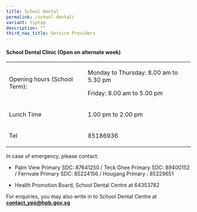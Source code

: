 ```yaml
---
title: School Dental
permalink: /school-dental/
variant: tiptap
description: ""
third_nav_title: Service Providers
---
```

<h4><strong>School Dental Clinic (Open on alternate week)</strong></h4>
<table style="minWidth: 50px">
<colgroup>
<col>
<col>
</colgroup>
<tbody>
<tr>
<td rowspan="1" colspan="1">
<p>Opening hours (School Term):</p>
</td>
<td rowspan="1" colspan="1">
<p>Monday to Thursday: 8.00 am to 5.30 pm</p>
<p>Friday: 8.00 am to 5.00 pm</p>
</td>
</tr>
<tr>
<td rowspan="1" colspan="1">
<p>Lunch Time</p>
</td>
<td rowspan="1" colspan="1">
<p>1.00 pm to 2.00 pm</p>
<p></p>
</td>
</tr>
<tr>
<td rowspan="1" colspan="1">
<p>Tel</p>
</td>
<td rowspan="1" colspan="1">
<p>85186936
<br>
</p>
</td>
</tr>
</tbody>
</table>
<p></p>
<p>In case of emergency, please contact:</p>
<ul data-tight="true" class="tight">
<li>
<p>Palm View Primary SDC: 87641250 / Teck Ghee Primary SDC: 89400152 / Fernvale
Primary SDC: 85224156 / Hougang Primary : 85229651</p>
</li>
<li>
<p>Health Promotion Board, School Dental Centre at 64353782</p>
</li>
</ul>
<p>For enquiries, you may also write in to School Dental Centre at <strong><a href="mailto:contact_yps@hpb.gov.sg" rel="noopener noreferrer nofollow" target="_blank">contact_yps@hpb.gov.sg</a></strong>
</p>
<p></p>